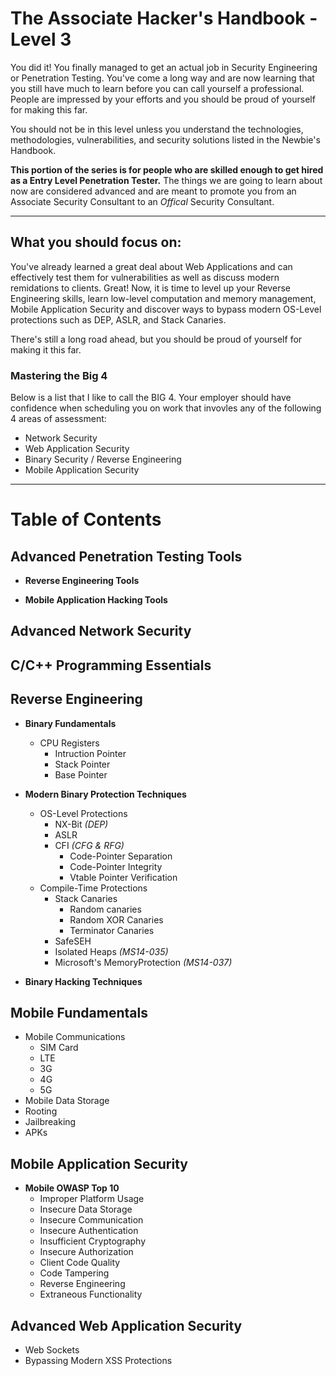 # The Associate Hacker's Handbook - Level 3
You did it!  You finally managed to get an actual job in Security Engineering or Penetration Testing.  You've come a long way and are now learning that you still have much to learn before you can call yourself a professional.  People are impressed by your efforts and you should be proud of yourself for making this far.

You should not be in this level unless you understand the technologies, methodologies, vulnerabilities, and security solutions listed in the Newbie's Handbook.

**This portion of the series is for people who are skilled enough to get hired as a Entry Level Penetration Tester.**  The things we are going to learn about now are considered advanced and are meant to promote you from an Associate Security Consultant to an _Offical_ Security Consultant.

-------

## What you should focus on:
You've already learned a great deal about Web Applications and can effectively test them for vulnerabilities as well as discuss modern remidations to clients.  Great!  Now, it is time to level up your Reverse Engineering skills, learn low-level computation and memory management, Mobile Application Security and discover ways to bypass modern OS-Level protections such as DEP, ASLR, and Stack Canaries.

There's still a long road ahead, but you should be proud of yourself for making it this far.

### Mastering the Big 4
Below is a list that I like to call the BIG 4.  Your employer should have confidence when scheduling you on work that invovles any of the following 4 areas of assessment:
  * Network Security
  * Web Application Security
  * Binary Security / Reverse Engineering
  * Mobile Application Security
  
-------
# Table of Contents
## Advanced Penetration Testing Tools
 * **Reverse Engineering Tools**
 
 * **Mobile Application Hacking Tools**


## Advanced Network Security



## C/C++ Programming Essentials



## Reverse Engineering
 * **Binary Fundamentals**
   * CPU Registers
     * Intruction Pointer
     * Stack Pointer
     * Base Pointer
 
 * **Modern Binary Protection Techniques**
   * OS-Level Protections
     * NX-Bit _(DEP)_
     * ASLR
     * CFI _(CFG & RFG)_
       * Code-Pointer Separation
       * Code-Pointer Integrity
       * Vtable Pointer Verification
   * Compile-Time Protections
     * Stack Canaries
       * Random canaries
       * Random XOR Canaries
       * Terminator Canaries
     * SafeSEH
     * Isolated Heaps _(MS14-035)_
     * Microsoft's MemoryProtection _(MS14-037)_
  
 * **Binary Hacking Techniques**
 


## Mobile Fundamentals
 * Mobile Communications
   * SIM Card
   * LTE
   * 3G
   * 4G
   * 5G
 * Mobile Data Storage
 * Rooting
 * Jailbreaking
 * APKs


## Mobile Application Security
 * **Mobile OWASP Top 10**
   * Improper Platform Usage
   * Insecure Data Storage
   * Insecure Communication
   * Insecure Authentication
   * Insufficient Cryptography
   * Insecure Authorization
   * Client Code Quality
   * Code Tampering
   * Reverse Engineering
   * Extraneous Functionality

 

## Advanced Web Application Security
 * Web Sockets
 * Bypassing Modern XSS Protections
 
